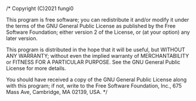 /*
Copyright (C)2021 fungi0
 
This program is free software; you can redistribute it and/or
modify it under the terms of the GNU General Public License
as published by the Free Software Foundation; either
version 2 of the License, or (at your option) any later version.
 
This program is distributed in the hope that it will be useful,
but WITHOUT ANY WARRANTY; without even the implied warranty of
MERCHANTABILITY or FITNESS FOR A PARTICULAR PURPOSE.  See the
GNU General Public License for more details.
 
You should have received a copy of the GNU General Public License
along with this program; if not, write to the Free Software
Foundation, Inc., 675 Mass Ave, Cambridge, MA 02139, USA.
*/

